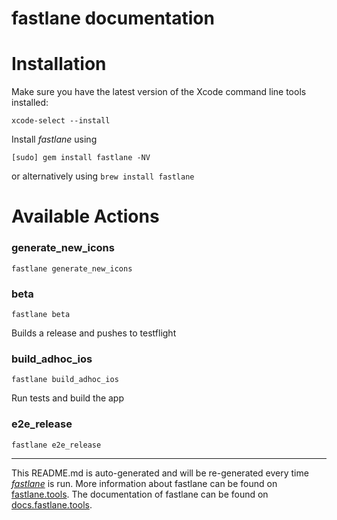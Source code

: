 fastlane documentation
================
# Installation

Make sure you have the latest version of the Xcode command line tools installed:

```
xcode-select --install
```

Install _fastlane_ using
```
[sudo] gem install fastlane -NV
```
or alternatively using `brew install fastlane`

# Available Actions
### generate_new_icons
```
fastlane generate_new_icons
```

### beta
```
fastlane beta
```
Builds a release and pushes to testflight
### build_adhoc_ios
```
fastlane build_adhoc_ios
```
Run tests and build the app
### e2e_release
```
fastlane e2e_release
```


----

This README.md is auto-generated and will be re-generated every time [_fastlane_](https://fastlane.tools) is run.
More information about fastlane can be found on [fastlane.tools](https://fastlane.tools).
The documentation of fastlane can be found on [docs.fastlane.tools](https://docs.fastlane.tools).

